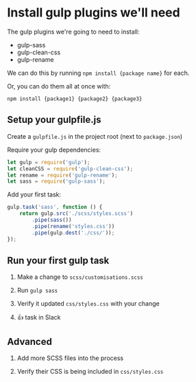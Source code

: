 # Install gulp plugins we'll need

The gulp plugins we're going to need to install:

- gulp-sass
- gulp-clean-css
- gulp-rename

We can do this by running `npm install {package name}` for each.

Or, you can do them all at once with:

`npm install {package1} {package2} {package3}`

## Setup your gulpfile.js

Create a `gulpfile.js` in the project root (next to `package.json`)

Require your gulp dependencies:

```javascript
let gulp = require('gulp');
let cleanCSS = require('gulp-clean-css');
let rename = require('gulp-rename');
let sass = require('gulp-sass');
```

Add your first task:

```javascript
gulp.task('sass', function () {
	return gulp.src('./scss/styles.scss')
		.pipe(sass())
		.pipe(rename('styles.css'))
		.pipe(gulp.dest('./css/'));
});
```

## Run your first gulp task

1) Make a change to `scss/customisations.scss`

1) Run `gulp sass`

1) Verify it updated `css/styles.css` with your change

1) :+1: task in Slack

## Advanced

1) Add more SCSS files into the process

1) Verify their CSS is being included in `css/styles.css`